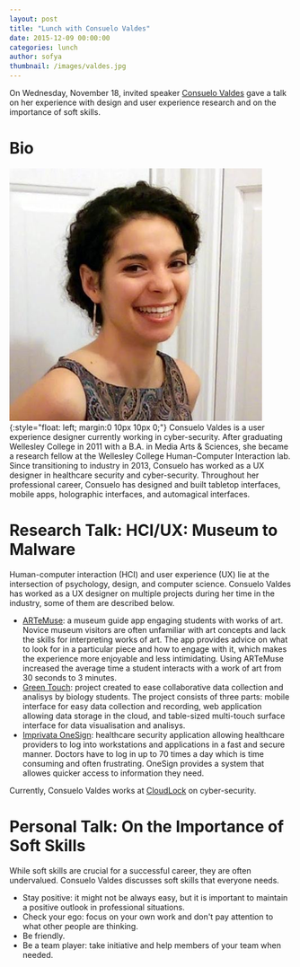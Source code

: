 ```yaml
---
layout: post
title: "Lunch with Consuelo Valdes"
date: 2015-12-09 00:00:00
categories: lunch
author: sofya
thumbnail: /images/valdes.jpg
---
```


On Wednesday, November 18, invited speaker [Consuelo Valdes](http://consuelovaldes.com/) gave a talk on her experience with design and  user experience research and on the importance of soft skills.

# Bio
![Consuelo Valdes](/images/valdes.jpg){:style="float: left; margin:0 10px 10px 0;"}
Consuelo Valdes is a user experience designer currently working in cyber-security. After graduating Wellesley College in 2011 with a B.A. in Media Arts & Sciences, she became a research fellow at the Wellesley College Human-Computer Interaction lab. Since transitioning to industry in 2013, Consuelo has worked as a UX designer in healthcare security and cyber-security. Throughout her professional career, Consuelo has designed and built tabletop interfaces, mobile apps, holographic interfaces, and automagical interfaces.

# Research Talk: HCI/UX: Museum to Malware 
Human-computer interaction (HCI) and user experience (UX) lie at the intersection of psychology, design, and computer science. Consuelo Valdes has worked as a UX designer on multiple projects during her time in the industry, some of them are described below.
- [ARTeMuse](http://consuelovaldes.com/work/immersive-experiences/): a museum guide app engaging students with works of art. Novice museum visitors are often unfamiliar with art concepts and lack the skills for interpreting works of art. The app provides advice on what to look for in a particular piece and how to engage with it, which makes the experience more enjoyable and less intimidating. Using ARTeMuse increased the average time a student interacts with a work of art from 30 seconds to 3 minutes.
- [Green Touch](http://consuelovaldes.com/work/improving-data-driven-collaboration/ ): project created to ease collaborative data collection and analisys by biology students. The project consists of three parts: mobile interface for easy data collection and recording, web application allowing data storage in the cloud, and table-sized multi-touch surface interface for data visualisation and analisys.
- [Imprivata OneSign](https://www.imprivata.com/authentication-access-management): healthcare security application allowing healthcare providers to log into workstations and applications in a fast and secure manner. Doctors have to log in up to 70 times a day which is time consuming and often frustrating. OneSign provides a system that allowes quicker access to information they need.

Currently, Consuelo Valdes works at [CloudLock](https://www.cloudlock.com/) on cyber-security.

# Personal Talk: On the Importance of Soft Skills
While soft skills are crucial for a successful career, they are often undervalued. Consuelo Valdes discusses soft skills that everyone needs.
- Stay positive: it might not be always easy, but it is important to maintain a positive outlook in professional situations.
- Check your ego: focus on your own work and don't pay attention to what other people are thinking.
- Be friendly.
- Be a team player: take initiative and help members of your team when needed.